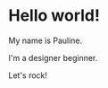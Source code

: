 <h1> Hello world! </h1>
<p> My name is Pauline. </p>
<p> I'm a designer beginner. </p>
<p> Let's rock! </p>

